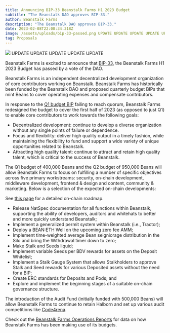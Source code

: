 ```yaml
---
title: Announcing BIP-33 Beanstalk Farms H1 2023 Budget
subtitle: "The Beanstalk DAO approves BIP-33."
author: Beanstalk Farms
description: "The Beanstalk DAO approves BIP-33."
date: 2023-02-08T22:00:34.318Z
image: /assets/uploads/bip-33-passed.png UPDATE UPDATE UPDATE UPDATE UPDATE
tag: Proposals
---
```

![](/assets/uploads/bip-33-passed.png) UPDATE UPDATE UPDATE UPDATE UPDATE

Beanstalk Farms is excited to announce that [BIP-33](https://snapshot.org/#/beanstalkdao.eth/proposal/0x46af2f9d85ad2b9d298ff75737fb35d4f4a617e500647cb73e2bbabd82e6d725), the Beanstalk Farms H1 2023 Budget has passed by a vote of the DAO. 

Beanstalk Farms is an independent decentralized development organization of core contributors working on Beanstalk. Beanstalk Farms has historically been funded by the Beanstalk DAO and proposed quarterly budget BIPs that mint Beans to cover operating expenses and compensate contributors.

In response to the [Q1 budget BIP](https://snapshot.org/#/beanstalkdao.eth/proposal/0x184c458cf3f69f4cb62bf92e9f31f873aa852aea3f9d60116e9c6dd9afa4d8ff) failing to reach quorum, Beanstalk Farms redesigned the budget to cover the first half of 2023 (as opposed to just Q1) to enable core contributors to work towards the following goals:
* Decentralized development: continue to develop a diverse organization without any single points of failure or dependence.
* Focus and flexibility: deliver high quality output in a timely fashion, while maintaining the flexibility to fund and support a wide variety of unique opportunities related to Beanstalk.
* Attracting high quality talent: continue to attract and retain high quality talent, which is critical to the success of Beanstalk.

The Q1 budget of 400,000 Beans and the Q2 budget of 950,000 Beans will allow Beanstalk Farms to focus on fulfilling a number of specific objectives across five primary workstreams: security, on-chain development, middleware development, frontend & design and content, community & marketing. Below is a selection of the expected on-chain developments:

See [this page](https://community.bean.money/roadmap) for a detailed on-chain roadmap.
* Release NatSpec documentation for all functions within Beanstalk, supporting the ability of developers, auditors and whitehats to better and more quickly understand Beanstalk;
* Implement a generalized permit system within Beanstalk (i.e., Tractor);
* Deploy a BEAN:ETH Well on the upcoming zero fee AMM;
* Implement time-weighted average Bean seigniorage distribution in the Silo and bring the Withdrawal timer down to zero;
* Make Stalk and Seeds liquid;
* Implement variable Seeds per BDV rewards for assets on the Deposit Whitelist;
* Implement a Stalk Gauge System that allows Stalkholders to approve Stalk and Seed rewards for various Deposited assets without the need for a BIP;
* Create ERC standards for Deposits and Pods; and
* Explore and implement the beginning stages of a suitable on-chain governance structure.

The introduction of the Audit Fund (initially funded with 500,000 Beans) will allow Beanstalk Farms to continue to retain Halborn and set up various audit competitions like [Code4rena](https://code4rena.com/). 

Check out the [Beanstalk Farms Operations Reports](https://github.com/BeanstalkFarms/Beanstalk-Farms-Operations/tree/main/beanstalk-farms) for data on how Beanstalk Farms has been making use of its budgets.
